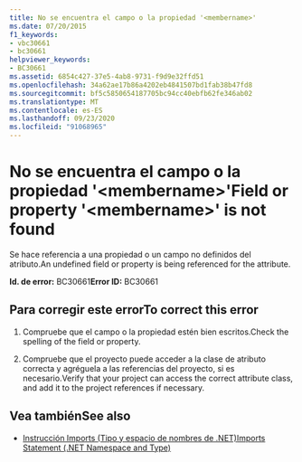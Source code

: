 ```yaml
---
title: No se encuentra el campo o la propiedad '<membername>'
ms.date: 07/20/2015
f1_keywords:
- vbc30661
- bc30661
helpviewer_keywords:
- BC30661
ms.assetid: 6854c427-37e5-4ab8-9731-f9d9e32ffd51
ms.openlocfilehash: 34a62ae17b86a4202eb4841507bd1fab38b47fd8
ms.sourcegitcommit: bf5c5850654187705bc94cc40ebfb62fe346ab02
ms.translationtype: MT
ms.contentlocale: es-ES
ms.lasthandoff: 09/23/2020
ms.locfileid: "91068965"
---
```

# <a name="field-or-property-membername-is-not-found"></a><span data-ttu-id="a5c41-102">No se encuentra el campo o la propiedad '\<membername>'</span><span class="sxs-lookup"><span data-stu-id="a5c41-102">Field or property '\<membername>' is not found</span></span>

<span data-ttu-id="a5c41-103">Se hace referencia a una propiedad o un campo no definidos del atributo.</span><span class="sxs-lookup"><span data-stu-id="a5c41-103">An undefined field or property is being referenced for the attribute.</span></span>  
  
 <span data-ttu-id="a5c41-104">**Id. de error:** BC30661</span><span class="sxs-lookup"><span data-stu-id="a5c41-104">**Error ID:** BC30661</span></span>  
  
## <a name="to-correct-this-error"></a><span data-ttu-id="a5c41-105">Para corregir este error</span><span class="sxs-lookup"><span data-stu-id="a5c41-105">To correct this error</span></span>  
  
1. <span data-ttu-id="a5c41-106">Compruebe que el campo o la propiedad estén bien escritos.</span><span class="sxs-lookup"><span data-stu-id="a5c41-106">Check the spelling of the field or property.</span></span>  
  
2. <span data-ttu-id="a5c41-107">Compruebe que el proyecto puede acceder a la clase de atributo correcta y agréguela a las referencias del proyecto, si es necesario.</span><span class="sxs-lookup"><span data-stu-id="a5c41-107">Verify that your project can access the correct attribute class, and add it to the project references if necessary.</span></span>  
  
## <a name="see-also"></a><span data-ttu-id="a5c41-108">Vea también</span><span class="sxs-lookup"><span data-stu-id="a5c41-108">See also</span></span>

- [<span data-ttu-id="a5c41-109">Instrucción Imports (Tipo y espacio de nombres de .NET)</span><span class="sxs-lookup"><span data-stu-id="a5c41-109">Imports Statement (.NET Namespace and Type)</span></span>](../language-reference/statements/imports-statement-net-namespace-and-type.md)
